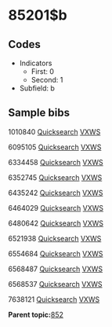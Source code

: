 # 85201$b

## Codes

-   Indicators
    -   First: 0
    -   Second: 1
-   Subfield: b

## Sample bibs

1010840 [Quicksearch](https://search.library.yale.edu/catalog/1010840) [VXWS](http://prodorbis.library.yale.edu:7014/vxws/GetHoldingsService?bibId=1010840)

6095105 [Quicksearch](https://search.library.yale.edu/catalog/6095105) [VXWS](http://prodorbis.library.yale.edu:7014/vxws/GetHoldingsService?bibId=6095105)

6334458 [Quicksearch](https://search.library.yale.edu/catalog/6334458) [VXWS](http://prodorbis.library.yale.edu:7014/vxws/GetHoldingsService?bibId=6334458)

6352745 [Quicksearch](https://search.library.yale.edu/catalog/6352745) [VXWS](http://prodorbis.library.yale.edu:7014/vxws/GetHoldingsService?bibId=6352745)

6435242 [Quicksearch](https://search.library.yale.edu/catalog/6435242) [VXWS](http://prodorbis.library.yale.edu:7014/vxws/GetHoldingsService?bibId=6435242)

6464029 [Quicksearch](https://search.library.yale.edu/catalog/6464029) [VXWS](http://prodorbis.library.yale.edu:7014/vxws/GetHoldingsService?bibId=6464029)

6480642 [Quicksearch](https://search.library.yale.edu/catalog/6480642) [VXWS](http://prodorbis.library.yale.edu:7014/vxws/GetHoldingsService?bibId=6480642)

6521938 [Quicksearch](https://search.library.yale.edu/catalog/6521938) [VXWS](http://prodorbis.library.yale.edu:7014/vxws/GetHoldingsService?bibId=6521938)

6554684 [Quicksearch](https://search.library.yale.edu/catalog/6554684) [VXWS](http://prodorbis.library.yale.edu:7014/vxws/GetHoldingsService?bibId=6554684)

6568487 [Quicksearch](https://search.library.yale.edu/catalog/6568487) [VXWS](http://prodorbis.library.yale.edu:7014/vxws/GetHoldingsService?bibId=6568487)

6568537 [Quicksearch](https://search.library.yale.edu/catalog/6568537) [VXWS](http://prodorbis.library.yale.edu:7014/vxws/GetHoldingsService?bibId=6568537)

7638121 [Quicksearch](https://search.library.yale.edu/catalog/7638121) [VXWS](http://prodorbis.library.yale.edu:7014/vxws/GetHoldingsService?bibId=7638121)

**Parent topic:**[852](../../tags/852/852.md)

